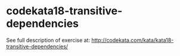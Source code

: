 codekata18-transitive-dependencies
==================================

See full description of exercise at: http://codekata.com/kata/kata18-transitive-dependencies/
